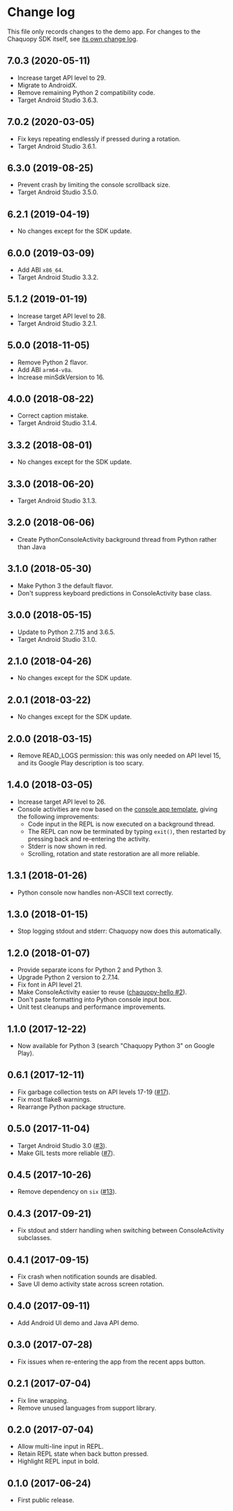 # Change log

This file only records changes to the demo app. For changes to the Chaquopy SDK itself, see
[its own change log](https://chaquo.com/chaquopy/doc/current/changelog.html).

## 7.0.3 (2020-05-11)

* Increase target API level to 29.
* Migrate to AndroidX.
* Remove remaining Python 2 compatibility code.
* Target Android Studio 3.6.3.

## 7.0.2 (2020-03-05)

* Fix keys repeating endlessly if pressed during a rotation.
* Target Android Studio 3.6.1.

## 6.3.0 (2019-08-25)

* Prevent crash by limiting the console scrollback size.
* Target Android Studio 3.5.0.

## 6.2.1 (2019-04-19)

* No changes except for the SDK update.

## 6.0.0 (2019-03-09)

* Add ABI `x86_64`.
* Target Android Studio 3.3.2.

## 5.1.2 (2019-01-19)

* Increase target API level to 28.
* Target Android Studio 3.2.1.

## 5.0.0 (2018-11-05)

* Remove Python 2 flavor.
* Add ABI `arm64-v8a`.
* Increase minSdkVersion to 16.

## 4.0.0 (2018-08-22)

* Correct caption mistake.
* Target Android Studio 3.1.4.

## 3.3.2 (2018-08-01)

* No changes except for the SDK update.

## 3.3.0 (2018-06-20)

* Target Android Studio 3.1.3.

## 3.2.0 (2018-06-06)

* Create PythonConsoleActivity background thread from Python rather than Java

## 3.1.0 (2018-05-30)

* Make Python 3 the default flavor.
* Don't suppress keyboard predictions in ConsoleActivity base class.

## 3.0.0 (2018-05-15)

* Update to Python 2.7.15 and 3.6.5.
* Target Android Studio 3.1.0.

## 2.1.0 (2018-04-26)

* No changes except for the SDK update.

## 2.0.1 (2018-03-22)

* No changes except for the SDK update.

## 2.0.0 (2018-03-15)

* Remove READ_LOGS permission: this was only needed on API level 15, and its Google Play
  description is too scary.

## 1.4.0 (2018-03-05)

* Increase target API level to 26.
* Console activities are now based on the [console app
  template](https://github.com/chaquo/chaquopy-console), giving the following improvements:
  * Code input in the REPL is now executed on a background thread.
  * The REPL can now be terminated by typing `exit()`, then restarted by pressing back and
    re-entering the activity.
  * Stderr is now shown in red.
  * Scrolling, rotation and state restoration are all more reliable.

## 1.3.1 (2018-01-26)

* Python console now handles non-ASCII text correctly.

## 1.3.0 (2018-01-15)

* Stop logging stdout and stderr: Chaquopy now does this automatically.

## 1.2.0 (2018-01-07)

* Provide separate icons for Python 2 and Python 3.
* Upgrade Python 2 version to 2.7.14.
* Fix font in API level 21.
* Make ConsoleActivity easier to reuse ([chaquopy-hello
  #2](https://github.com/chaquo/chaquopy-hello/issues/2)).
* Don't paste formatting into Python console input box.
* Unit test cleanups and performance improvements.

## 1.1.0 (2017-12-22)

* Now available for Python 3 (search "Chaquopy Python 3" on Google Play).

## 0.6.1 (2017-12-11)

* Fix garbage collection tests on API levels 17-19
  ([#17](https://github.com/chaquo/chaquopy/issues/17)).
* Fix most flake8 warnings.
* Rearrange Python package structure.

## 0.5.0 (2017-11-04)

* Target Android Studio 3.0 ([#3](https://github.com/chaquo/chaquopy/issues/3)).
* Make GIL tests more reliable ([#7](https://github.com/chaquo/chaquopy/issues/7)).

## 0.4.5 (2017-10-26)

* Remove dependency on `six` ([#13](https://github.com/chaquo/chaquopy/issues/13)).

## 0.4.3 (2017-09-21)

* Fix stdout and stderr handling when switching between ConsoleActivity subclasses.

## 0.4.1 (2017-09-15)

* Fix crash when notification sounds are disabled.
* Save UI demo activity state across screen rotation.

## 0.4.0 (2017-09-11)

* Add Android UI demo and Java API demo.

## 0.3.0 (2017-07-28)

* Fix issues when re-entering the app from the recent apps button.

## 0.2.1 (2017-07-04)

* Fix line wrapping.
* Remove unused languages from support library.

## 0.2.0 (2017-07-04)

* Allow multi-line input in REPL.
* Retain REPL state when back button pressed.
* Highlight REPL input in bold.

## 0.1.0 (2017-06-24)

* First public release.
